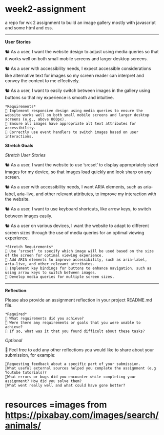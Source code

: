 # week2-assignment

a repo for wk 2 assignment to build an image gallery mostly with javascript and some html and css.

---

**User Stories**

🐿️ As a user, I want the website design to adjust using media queries so that it works well on both small mobile screens and larger desktop screens.

🐿️ As a user with accessibility needs, I expect accessible considerations like alternative text for images so my screen reader can interpret and convey the content to me effectively.

🐿️ As a user, I want to easily switch between images in the gallery using buttons so that my experience is smooth and intuitive.

    *Requirements*
    🎯 Implement responsive design using media queries to ensure the website works well on both small mobile screens and larger desktop screens (e.g., above 800px).
    🎯 Ensure all images have appropriate alt text attributes for accessibility.
    🎯 Correctly use event handlers to switch images based on user interactions.

**Stretch Goals**

_Stretch User Stories_

🐿️ As a user, I want the website to use ‘srcset’ to display appropriately sized images for my device, so that images load quickly and look sharp on any screen.

🐿️ As a user with accessibility needs, I want ARIA elements, such as aria-label, aria-live, and other relevant attributes, to improve my interaction with the website.

🐿️ As a user, I want to use keyboard shortcuts, like arrow keys, to switch between images easily.

🐿️ As a user on various devices, I want the website to adapt to different screen sizes through the use of media queries for an optimal viewing experience.

    *Stretch Requirements*
    🏹 Use ‘srcset’ to specify which image will be used based on the size of the screen for optimal viewing experience.
    🏹 Add ARIA elements to improve accessibility, such as aria-label, aria-live, and other relevant attributes.
    🏹 Implement key bindings for buttons to enhance navigation, such as using arrow keys to switch between images.
    🏹 Develop media queries for multiple screen sizes.

---

**Reflection**

Please also provide an assignment reflection in your project README.md file.

    *Required*
    🎯 What requirements did you achieve?
    🎯 Were there any requirements or goals that you were unable to achieve?
    🎯 If so, what was it that you found difficult about these tasks?

_Optional_

🏹 Feel free to add any other reflections you would like to share about your submission, for example:

    🎯Requesting feedback about a specific part of your submission.
    🎯What useful external sources helped you complete the assignment (e.g Youtube tutorials)?
    🎯What errors or bugs did you encounter while completing your assignment? How did you solve them?
    🎯What went really well and what could have gone better?

**resources**
=images from https://pixabay.com/images/search/animals/
=
